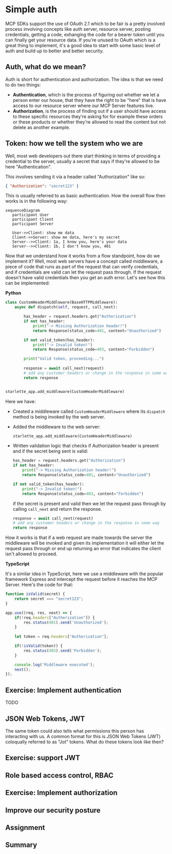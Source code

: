 # Simple auth

MCP SDKs support the use of OAuth 2.1 which to be fair is a pretty involved process involving concepts like auth server, resource server, posting credentials, getting a code, exhanging the code for a bearer token until you can finally get your resource data. If you're unused to OAuth which is a great thing to implement, it's a good idea to start with some basic level of auth and build up to better and better security. 

## Auth, what do we mean?

Auth is short for authentication and authorization. The idea is that we need to do two things:

- **Authentication**, which is the process of figuring out whether we let a person enter our house, that they have the right to be "here" that is have access to our resource server where our MCP Server features live.
- **Authorization**, is the process of finding out if a user should have access to these specific resources they're asking for for example these orders or these products or whether they're allowed to read the content but not delete as another example.

## Token: how we tell the system who we are

Well, most web developers out there start thinking in terms of providing a credential to the server, usually a secret that says if they're allowed to be here "Authentication". 

This involves sending it via a header called "Authorization" like so:

```json
{ "Authorization": "secret123" }
```

This is usually referred to as basic authentication. How the overall flow then works is in the following way:

```mermaid
sequenceDiagram
   participant User
   participant Client
   participant Server

   User->>Client: show me data
   Client->>Server: show me data, here's my secret
   Server-->>Client: 1a, I know you, here's your data
   Server-->>Client: 1b, I don't know you, 401 
```

Now that we understand how it works from a flow standpoint, how do we implement it? Well, most web servers have a concept called middleware, a piece of code that runs as part of the request that can verify credentials, and if credentials are valid can let the request pass through. If the request doesn't have valid credentials then you get an auth error. Let's see how this can be implemented:

**Python**

```python
class CustomHeaderMiddleware(BaseHTTPMiddleware):
    async def dispatch(self, request, call_next):

        has_header = request.headers.get("Authorization")
        if not has_header:
            print("-> Missing Authorization header!")
            return Response(status_code=401, content="Unauthorized")

        if not valid_token(has_header):
            print("-> Invalid token!")
            return Response(status_code=403, content="Forbidden")

        print("Valid token, proceeding...")
       
        response = await call_next(request)
        # add any customer headers or change in the response in some way
        return response


starlette_app.add_middleware(CustomHeaderMiddleware)
```

Here we have: 

- Created a middleware called `CustomHeaderMiddleware` where its `dispatch` method is being invoked by the web server. 
- Added the middleware to the web server:

    ```python
    starlette_app.add_middleware(CustomHeaderMiddleware)
    ```

- Written validation logic that checks if Authorization header is present and if the secret being sent is valid:

    ```python
    has_header = request.headers.get("Authorization")
    if not has_header:
        print("-> Missing Authorization header!")
        return Response(status_code=401, content="Unauthorized")

    if not valid_token(has_header):
        print("-> Invalid token!")
        return Response(status_code=403, content="Forbidden")
    ```

    if the secret is present and valid then we let the request pass through by calling `call_next` and return the response.

    ```python
    response = await call_next(request)
    # add any customer headers or change in the response in some way
    return response
    ```

How it works is that if a web request are made towards the server the middleware will be invoked and given its implementation it will either let the request pass through or end up returning an error that indicates the client isn't allowed to proceed.

**TypeScript**

It's a similar idea in TypeScript, here we use a middleware with the popular framework Express and intercept the request before it reaches the MCP Server. Here's the code for that:

```typescript
function isValid(secret) {
    return secret === "secret123";
}

app.use((req, res, next) => {
    if(!req.headers["Authorization"]) {
        res.status(401).send('Unauthorized');
    }
    
    let token = req.headers["Authorization"];

    if(!isValid(token)) {
        res.status(403).send('Forbidden');
    }

    console.log('Middleware executed');
    next();
});
```

## Exercise: Implement authentication

TODO

## JSON Web Tokens, JWT

The same token could also tells what permissions this person has interacting with us. A common format for this is JSON Web Tokens (JWT) coloqually referred to as "Jot" tokens. What do these tokens look like then?

## Exercise: support JWT





## Role based access control, RBAC

## Exercise: Implement authorization

## Improve our security posture

## Assignment

## Summary
